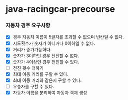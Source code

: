 # java-racingcar-precourse

### 자동차 경주 요구사항

+ [x] 경주 자동차 이름이 5글자를 초과할 수 없으며 빈칸일 수 없다.
+ [x] 시도횟수가 숫자가 아니거나 0이하일 수 없다.
+ [x] 거리가 증가가능하다.
+ [x] 숫자가 3이하인 경우 전진할 수 없다.
+ [x] 숫자가 4이상인 경우 전진할 수 있다.
+ [ ] 전진 횟수 더하기
+ [x] 최대 이동 거리를 구할 수 있다.
+ [x] 최대 이동 거리와 같은지 구할 수 있다.
+ [ ] 우승자를 구할 수 있다.
+ [x] 자동차 이름을 분리하여 자동차 객체 생성
